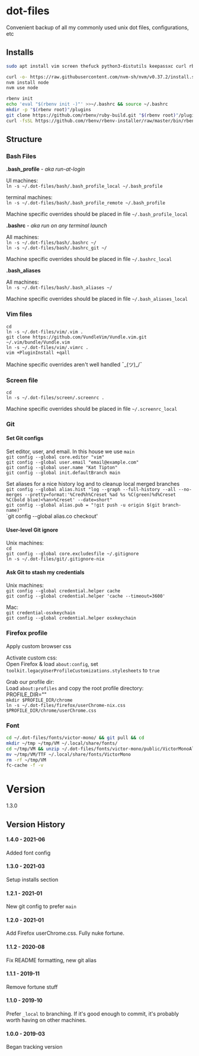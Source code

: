 # dot-files
Convenient backup of all my commonly used unix dot files, configurations, etc  

## Installs

```bash
sudo apt install vim screen thefuck python3-distutils keepassxc curl rbenv
```

```bash
curl -o- https://raw.githubusercontent.com/nvm-sh/nvm/v0.37.2/install.sh | bash
nvm install node
nvm use node
```

```bash
rbenv init
echo 'eval "$(rbenv init -)"' >>~/.bashrc && source ~/.bashrc
mkdir -p "$(rbenv root)"/plugins
git clone https://github.com/rbenv/ruby-build.git "$(rbenv root)"/plugins/ruby-build
curl -fsSL https://github.com/rbenv/rbenv-installer/raw/master/bin/rbenv-doctor | bash
```


## Structure

### Bash Files

**.bash_profile** - _aka run-at-login_  

UI machines:  
`ln -s ~/.dot-files/bash/.bash_profile_local ~/.bash_profile`  

terminal machines:  
`ln -s ~/.dot-files/bash/.bash_profile_remote ~/.bash_profile`  

Machine specific overrides should be placed in file `~/.bash_profile_local`  

**.bashrc** - _aka run on any terminal launch_  

All machines:  
`ln -s ~/.dot-files/bash/.bashrc ~/`  
`ln -s ~/.dot-files/bash/.bashrc_git ~/`  

Machine specific overrides should be placed in file `~/.bashrc_local`  


**.bash_aliases**  

All machines:  
`ln -s ~/.dot-files/bash/.bash_aliases ~/`  

Machine specific overrides should be placed in file `~/.bash_aliases_local`  

### Vim files

`cd`  
`ln -s ~/.dot-files/vim/.vim .`  
`git clone https://github.com/VundleVim/Vundle.vim.git ~/.vim/bundle/Vundle.vim`  
`ln -s ~/.dot-files/vim/.vimrc .`  
`vim +PluginInstall +qall`  

Machine specific overrides aren't well handled ¯\_(ツ)_/¯  

### Screen file

`cd`  
`ln -s ~/.dot-files/screen/.screenrc .`  

Machine specific overrides should be placed in file `~/.screenrc_local`  

### Git
#### Set Git configs

Set editor, user, and email. In this house we use `main`  
`git config --global core.editor "vim"`  
`git config --global user.email "email@example.com"`  
`git config --global user.name "Kat Tipton"`  
`git config --global init.defaultBranch main`  

Set aliases for a nice history log and to cleanup local merged branches  
`git config --global alias.hist "log --graph --full-history --all --no-merges --pretty=format:'%Cred%h%Creset %ad %s %C(green)%d%Creset %C(bold blue)<%an>%Creset' --date=short"`  
`git config --global alias.pub = "!git push -u origin $(git branch-name)"`  
`git config --global alias.co checkout'  

#### User-level Git ignore

Unix machines:  
`cd`  
`git config --global core.excludesfile ~/.gitignore`  
`ln -s ~/.dot-files/git/.gitignore-nix`  

#### Ask Git to stash my credentials

Unix machines:  
`git config --global credential.helper cache`  
`git config --global credential.helper 'cache --timeout=3600'`  

Mac:  
`git credential-osxkeychain`  
`git config --global credential.helper osxkeychain`  

### Firefox profile

Apply custom browser css  

Activate custom css:  
Open Firefox & load `about:config`, set `toolkit.legacyUserProfileCustomizations.stylesheets` to `true`  

Grab our profile dir:  
Load `about:profiles` and copy the root profile directory:  
PROFILE_DIR=""  
`mkdir $PROFILE_DIR/chrome`  
`ln -s ~/.dot-files/firefox/userChrome-nix.css $PROFILE_DIR/chrome/userChrome.css`  


### Font

```bash
cd ~/.dot-files/fonts/victor-mono/ && git pull && cd
mkdir ~/tmp ~/tmp/VM ~/.local/share/fonts/
cd ~/tmp/VM && unzip ~/.dot-files/fonts/victor-mono/public/VictorMonoAll.zip && cd
mv ~/tmp/VM/TTF ~/.local/share/fonts/VictorMono
rm -rf ~/tmp/VM
fc-cache -f -v
```

# Version

1.3.0  

## Version History
#### 1.4.0 - 2021-06
Added font config
#### 1.3.0 - 2021-03
Setup installs section  
#### 1.2.1 - 2021-01
New git config to prefer `main`  
#### 1.2.0 - 2021-01
Add Firefox userChrome.css. Fully nuke fortune.  
#### 1.1.2 - 2020-08
Fix README formatting, new git alias  
#### 1.1.1 - 2019-11
Remove fortune stuff  
#### 1.1.0 - 2019-10
Prefer `_local` to branching. If it's good enough to commit, it's probably worth having on other machines.  
#### 1.0.0 - 2019-03
Began tracking version  

